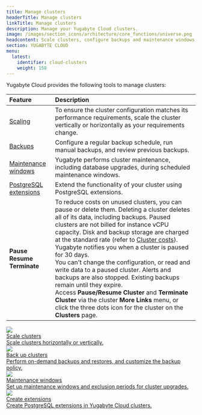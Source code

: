 ```yaml
---
title: Manage clusters
headerTitle: Manage clusters
linkTitle: Manage clusters
description: Manage your Yugabyte Cloud clusters.
image: /images/section_icons/architecture/core_functions/universe.png
headcontent: Scale clusters, configure backups and maintenance windows, and pause or delete clusters.
section: YUGABYTE CLOUD
menu:
  latest:
    identifier: cloud-clusters
    weight: 150
---
```


Yugabyte Cloud provides the following tools to manage clusters:

| Feature | Description |
| :--- | :--- |
| [Scaling](configure-clusters/)  | To ensure the cluster configuration matches its performance requirements, scale the cluster vertically or horizontally as your requirements change. |
| [Backups](backup-clusters/) | Configure a regular backup schedule, run manual backups, and review previous backups. |
| [Maintenance windows](cloud-maintenance/) | Yugabyte performs cluster maintenance, including database upgrades, during scheduled maintenance windows. |
| [PostgreSQL extensions](add-extensions/) | Extend the functionality of your cluster using PostgreSQL extensions. |
| **Pause**<br>**Resume**<br>**Terminate** | To reduce costs on unused clusters, you can pause or delete them. Deleting a cluster deletes all of its data, including backups. Paused clusters are not billed for instance vCPU capacity. Disk and backup storage are charged at the standard rate (refer to [Cluster costs](../cloud-admin/cloud-billing-costs/#paused-cluster-costs)). Yugabyte notifies you when a cluster is paused for 30 days.<br>You can't change the configuration, or read and write data to a paused cluster. Alerts and backups are also stopped. Existing backups remain until they expire.<br>Access **Pause/Resume Cluster** and **Terminate Cluster** via the cluster **More Links** menu, or click the three dots icon for the cluster on the **Clusters** page. |

<div class="row">

  <div class="col-12 col-md-6 col-lg-12 col-xl-6">
    <a class="section-link icon-offset" href="configure-clusters/">
      <div class="head">
        <img class="icon" src="/images/section_icons/deploy/enterprise/administer.png" aria-hidden="true" />
        <div class="title">Scale clusters</div>
      </div>
      <div class="body">
        Scale clusters horizontally or vertically.
      </div>
    </a>
  </div>

  <div class="col-12 col-md-6 col-lg-12 col-xl-6">
    <a class="section-link icon-offset" href="backup-clusters/">
      <div class="head">
        <img class="icon" src="/images/section_icons/manage/backup.png" aria-hidden="true" />
        <div class="title">Back up clusters</div>
      </div>
      <div class="body">
        Perform on-demand backups and restores, and customize the backup policy.
      </div>
    </a>
  </div>

  <div class="col-12 col-md-6 col-lg-12 col-xl-6">
    <a class="section-link icon-offset" href="cloud-maintenance/">
      <div class="head">
        <img class="icon" src="/images/section_icons/manage/backup.png" aria-hidden="true" />
        <div class="title">Maintenance windows</div>
      </div>
      <div class="body">
        Set up maintenance windows and exclusion periods for cluster upgrades.
      </div>
    </a>
  </div>

  <div class="col-12 col-md-6 col-lg-12 col-xl-6">
    <a class="section-link icon-offset" href="add-extensions/">
      <div class="head">
        <img class="icon" src="/images/section_icons/explore/administer.png" aria-hidden="true" />
        <div class="title">Create extensions</div>
      </div>
      <div class="body">
        Create PostgreSQL extensions in Yugabyte Cloud clusters.
      </div>
    </a>
  </div>

</div>
